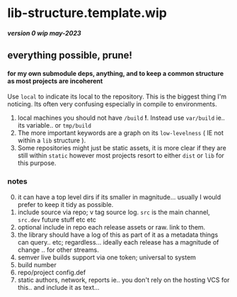 # lib-structure.template.wip 
##### version 0 wip may-2023
## everything possible, prune!
#### for my own submodule deps, anything, and to keep a common structure as most projects are incoherent

Use `local` to indicate its local to the repository. 
This is the biggest thing I'm noticing. 
Its often very confusing especially in compile to environments.

1. local machines you should not have `/build` **!**. Instead use `var/build` ie.. its variable.. or `tmp/build`
2. The more important keywords are a graph on its `low-levelness` ( IE not within a `lib` structure ). 
3. Some repositories might just be static assets, it is more clear if they are still within `static` however most projects resort to either `dist` or `lib` for this purpose.

### notes
0. it can have a top level dirs if its smaller in magnitude... usually I would prefer to keep it tidy as possible.
1. include source via repo; v tag source log. `src` is the main channel, `src.dev` future stuff etc etc
2. optional include in repo each release assets or raw. link to them.
4. the library should have a log of this as part of it as a metadata things can query.. etc; regardless... ideally each release has a magnitude of change .. for other streams. 
5. semver live builds support via one token; universal to system
6. build number
7. repo/project config.def
8. static authors, network, reports ie.. you don't rely on the hosting VCS for this.. and include it as text... 
